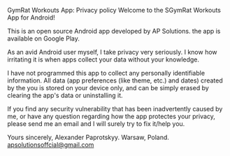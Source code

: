 GymRat Workouts App: Privacy policy
Welcome to the SGymRat Workouts App for Android!

This is an open source Android app developed by AP Solutions. the app is available on Google Play.

As an avid Android user myself, I take privacy very seriously. I know how irritating it is when apps collect your data without your knowledge.

I have not programmed this app to collect any personally identifiable information. All data (app preferences (like theme, etc.) and dates) created by the you is stored on your device only, and can be simply erased by clearing the app's data or uninstalling it.

If you find any security vulnerability that has been inadvertently caused by me, or have any question regarding how the app protectes your privacy, please send me an email and I will surely try to fix it/help you.

Yours sincerely,
Alexander Paprotskyy.
Warsaw, Poland.
apsolutionsoffcial@gmail.com

